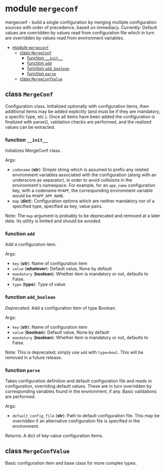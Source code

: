 # module `mergeconf`

mergeconf - build a single configuration by merging  multiple configuration
sources with order of precedence, based on immediacy.  Currently: Default
values are overridden by values read from configuration file which in turn are
overridden by values read from environment variables.

* [module `mergeconf`](#module-mergeconf)
  * [class `MergeConf`](#class-MergeConf)
    * [function `__init__`](#function-__init__)
    * [function `add`](#function-add)
    * [function `add_boolean`](#function-add_boolean)
    * [function `parse`](#function-parse)
  * [class `MergeConfValue`](#class-MergeConfValue)


## class `MergeConf`

Configuration class.  Initialized optionally with configuration items, then
additional items may be added explicitly (and must be if they are mandatory,
a specific type, etc.).  Once all items have been added the configuration is
finalized with parse(), validation checks are performed, and the realized
values can be extracted.

### function `__init__`

Initializes MergeConf class.

Args:
  * `codename` (**str**): Simple string which is assumed to prefix any related
    environment variables associated with the configuration (along with an
    underscore as separator), in order to avoid collisions in the
    environment's namespace.  For example, for an `app_name` configuration
    key, with a codename `MYAPP`, the corresponding environment variable
    would be `MYAPP_APP_NAME`.
  * `map` (**dict**): Configuration options which are neither mandatory nor of a
    specified type, specified as key, value pairs.

Note: The `map` argument is probably to be deprecated and removed at a
  later date.  Its utility is limited and should be avoided.

### function `add`

Add a configuration item.

Args:
  * `key` (**str**): Name of configuration item
  * `value` (**whatever**): Default value, None by default
  * `mandatory` (**boolean**): Whether item is mandatory or not, defaults to
    False.
  * `type` (**type**): Type of value

### function `add_boolean`

_Deprecated._  Add a configuration item of type Boolean.

Args:
  * `key` (**str**): Name of configuration item
  * `value` (**boolean**): Default value, None by default
  * `mandatory` (**boolean**): Whether item is mandatory or not, defaults to
    False.

Note: This is deprecated; simply use `add` with `type=bool`.  This will be
  removed in a future release.

### function `parse`

Takes configuration definition and default configuration file and reads in
configuration, overriding default values.  These are in turn overridden by
corresponding variables found in the environment, if any.  Basic
validations are performed.

Args:
  * `default_config_file` (**str**): Path to default configuration file.  This may
    be overridden if an alternative configuration file is specified in the
    environment.

Returns:
  A dict of key-value configuration items.

## class `MergeConfValue`

Basic configuration item and base class for more complex types.


